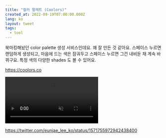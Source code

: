 ```yaml
---
title: "컬러 팔레트 (Coolors)"
created_at: 2022-09-19T07:00:00.000Z
lang: ko
layout: tweet
tags:
  - tool
---
```


북마킹해놨던 color palette 생성 서비스인데요. 꽤 잘 만든 것 같아요. 스페이스 누르면 랜덤하게 생성되고, 마음에 드는 색은 잠궈두고 스페이스 누르면 그건 내비둔 채 계속 바뀌구요. 특정 색의 다양한 shades 도 볼 수 있어요.

https://coolors.co

<video autoplay loop muted playsinline>
  <source src="/posts/tweet/coolors/coolors.mp4" type="video/mp4">
</video>

https://twitter.com/eunjae_lee_ko/status/1571755972942438400